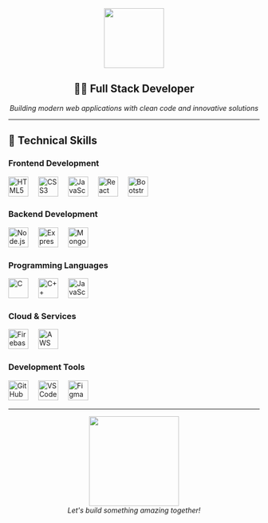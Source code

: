 <div align="center">
  <img height="120" src="https://media.giphy.com/media/lf8FmjwduVe2V1ToP7/giphy.gif?cid=ecf05e47esz42l8h0h0rv5n522pyvllgy03t8lhisxzgrxpb&ep=v1_stickers_search&rid=giphy.gif&ct=s" />
</div>

<div align="center">
  <h2>👨‍💻 Full Stack Developer</h2>
  <p><em>Building modern web applications with clean code and innovative solutions</em></p>
</div>

---

## 💼 Technical Skills

### Frontend Development
<div align="left">
  <img src="https://cdn.jsdelivr.net/gh/devicons/devicon/icons/html5/html5-plain-wordmark.svg" height="40" alt="HTML5" title="HTML5" />
  <img width="12" />
  <img src="https://cdn.jsdelivr.net/gh/devicons/devicon/icons/css3/css3-plain-wordmark.svg" height="40" alt="CSS3" title="CSS3" />
  <img width="12" />
  <img src="https://cdn.jsdelivr.net/gh/devicons/devicon/icons/javascript/javascript-plain.svg" height="40" alt="JavaScript" title="JavaScript" />
  <img width="12" />
  <img src="https://cdn.jsdelivr.net/gh/devicons/devicon/icons/react/react-original-wordmark.svg" height="40" alt="React" title="React" />
  <img width="12" />
  <img src="https://cdn.jsdelivr.net/gh/devicons/devicon/icons/bootstrap/bootstrap-original.svg" height="40" alt="Bootstrap" title="Bootstrap" />
</div>

### Backend Development
<div align="left">
  <img src="https://cdn.jsdelivr.net/gh/devicons/devicon/icons/nodejs/nodejs-original.svg" height="40" alt="Node.js" title="Node.js" />
  <img width="12" />
  <img src="https://cdn.jsdelivr.net/gh/devicons/devicon/icons/express/express-original.svg" height="40" alt="Express.js" title="Express.js" />
  <img width="12" />
  <img src="https://cdn.jsdelivr.net/gh/devicons/devicon/icons/mongodb/mongodb-original-wordmark.svg" height="40" alt="MongoDB" title="MongoDB" />
</div>

### Programming Languages
<div align="left">
  <img src="https://cdn.jsdelivr.net/gh/devicons/devicon/icons/c/c-original.svg" height="40" alt="C" title="C" />
  <img width="12" />
  <img src="https://cdn.jsdelivr.net/gh/devicons/devicon/icons/cplusplus/cplusplus-original.svg" height="40" alt="C++" title="C++" />
  <img width="12" />
  <img src="https://cdn.jsdelivr.net/gh/devicons/devicon/icons/javascript/javascript-plain.svg" height="40" alt="JavaScript" title="JavaScript" />
</div>

### Cloud & Services
<div align="left">
  <img src="https://cdn.jsdelivr.net/gh/devicons/devicon/icons/firebase/firebase-plain-wordmark.svg" height="40" alt="Firebase" title="Firebase" />
  <img width="12" />
  <img src="https://cdn.jsdelivr.net/gh/devicons/devicon/icons/amazonwebservices/amazonwebservices-line-wordmark.svg" height="40" alt="AWS" title="AWS" />
</div>

### Development Tools
<div align="left">
  <img src="https://cdn.jsdelivr.net/gh/devicons/devicon/icons/github/github-original.svg" height="40" alt="GitHub" title="GitHub" />
  <img width="12" />
  <img src="https://cdn.jsdelivr.net/gh/devicons/devicon/icons/vscode/vscode-original.svg" height="40" alt="VS Code" title="VS Code" />
  <img width="12" />
  <img src="https://cdn.jsdelivr.net/gh/devicons/devicon/icons/figma/figma-original.svg" height="40" alt="Figma" title="Figma" />
</div>

---

<div align="center">
  <img height="180" src="https://media.giphy.com/media/kXixecGzl2gBlpO4SQ/giphy.gif?cid=ecf05e47ezovu2n6xxn0iftsxlaesvck8ycrauuexzbypii5&ep=v1_stickers_search&rid=giphy.gif&ct=s" />
</div>

<div align="center">
  <em>Let's build something amazing together!</em>
</div>
